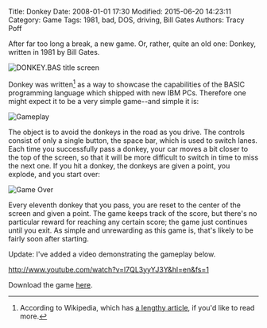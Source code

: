 Title: Donkey
Date: 2008-01-01 17:30
Modified: 2015-06-20 14:23:11
Category: Game
Tags: 1981, bad, DOS, driving, Bill Gates
Authors: Tracy Poff

After far too long a break, a new game. Or, rather, quite an old one: Donkey, written in 1981 by Bill Gates.

![DONKEY.BAS title screen]({filename}images/donkeyqb_000.png)

Donkey was written[^wp] as a way to showcase the capabilities of the BASIC programming language which shipped with new IBM PCs. Therefore one might expect it to be a very simple game--and simple it is:

[^wp]: According to Wikipedia, which has [a lengthy article][donkeywp], if you'd like to read more.

[donkeywp]: https://en.wikipedia.org/wiki/DONKEY.BAS

![Gameplay]({filename}images/donkeyqb_001.png)

The object is to avoid the donkeys in the road as you drive. The controls consist of only a single button, the space bar, which is used to switch lanes. Each time you successfully pass a donkey, your car moves a bit closer to the top of the screen, so that it will be more difficult to switch in time to miss the next one. If you hit a donkey, the donkeys are given a point, you explode, and you start over:

![Game Over]({filename}images/donkeyqb_003.png)

Every eleventh donkey that you pass, you are reset to the center of the screen and given a point. The game keeps track of the score, but there's no particular reward for reaching any certain score; the game just continues until you exit. As simple and unrewarding as this game is, that's likely to be fairly soon after starting.

Update: I've added a video demonstrating the gameplay below.

http://www.youtube.com/watch?v=l7QL3yyYJ3Y&hl=en&fs=1

Download the game [here][download].

[download]: http://drivey.com/DONKEYQB.BAS.html
